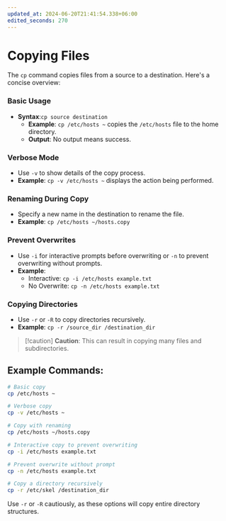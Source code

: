 ```yaml
---
updated_at: 2024-06-20T21:41:54.338+06:00
edited_seconds: 270
---
```

# Copying Files

The `cp` command copies files from a source to a destination. Here's a concise overview:

### Basic Usage
- **Syntax**:`cp source destination`
  - **Example**: `cp /etc/hosts ~` copies the `/etc/hosts` file to the home directory.
  - **Output**: No output means success.
### Verbose Mode
- Use `-v` to show details of the copy process.
- **Example**: `cp -v /etc/hosts ~` displays the action being performed.

### Renaming During Copy
- Specify a new name in the destination to rename the file.
-  **Example**: `cp /etc/hosts ~/hosts.copy`

### Prevent Overwrites
- Use `-i` for interactive prompts before overwriting or `-n` to prevent overwriting without prompts.
- **Example**:
    - Interactive: `cp -i /etc/hosts example.txt`
    - No Overwrite: `cp -n /etc/hosts example.txt`

### Copying Directories
- Use `-r` or `-R` to copy directories recursively.
-  **Example**: `cp -r /source_dir /destination_dir`
>[!caution] **Caution**: This can result in copying many files and subdirectories.

## Example Commands:

```bash
# Basic copy
cp /etc/hosts ~

# Verbose copy
cp -v /etc/hosts ~

# Copy with renaming
cp /etc/hosts ~/hosts.copy

# Interactive copy to prevent overwriting
cp -i /etc/hosts example.txt

# Prevent overwrite without prompt
cp -n /etc/hosts example.txt

# Copy a directory recursively
cp -r /etc/skel /destination_dir
```

Use `-r` or `-R` cautiously, as these options will copy entire directory structures.

